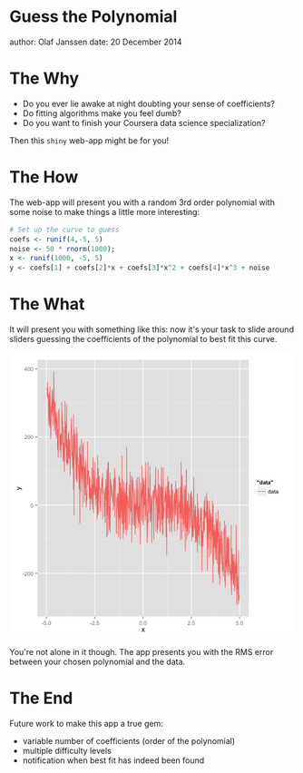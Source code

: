 Guess the Polynomial
========================================================
author: Olaf Janssen
date: 20 December 2014

The Why
========================================================

- Do you ever lie awake at night doubting your sense of coefficients? 
- Do fitting algorithms make you feel dumb?
- Do you want to finish your Coursera data science specialization?

Then this `shiny` web-app might be for you!

The How
========================================================

The web-app will present you with a random 3rd order polynomial with some noise to make things a little more interesting:


```r
# Set up the curve to guess
coefs <- runif(4,-5, 5)
noise <- 50 * rnorm(1000);
x <- runif(1000, -5, 5)
y <- coefs[1] + coefs[2]*x + coefs[3]*x^2 + coefs[4]*x^3 + noise
```

The What
========================================================

It will present you with something like this: now it's your task to slide around sliders guessing the coefficients of the polynomial to best fit this curve.

![plot of chunk unnamed-chunk-2](guess-the-poly-figure/unnamed-chunk-2-1.png) 

You're not alone in it though. The app presents you with the RMS error between your chosen polynomial and the data.


The End
========================================================

Future work to make this app a true gem:

- variable number of coefficients (order of the polynomial)
- multiple difficulty levels
- notification when best fit has indeed been found


